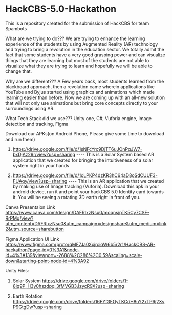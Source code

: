 # HackCBS-5.0-Hackathon
This is a repository created for the submission of HackCBS for team Spambots

What are we trying to do???
We are trying to enhance the learning experience of the students by using Augmented Reality (AR) technology and trying to bring a revolution in the education sector. We totally admit the fact that some students have a very good grasping power and can visualize things that they are learning but most of the students are not able to visualize what they are trying to learn and hopefully we will be able to change that.

Why are we different???
A Few years back, most students learned from the blackboard approach, then a revolution came wherein applications like YouTube and Byjus started using graphics and animations which made learning easier than before. 
Now we are coming up with an all-new solution that will not only use animations but bring core concepts directly to your surroundings using AR.

What Tech Stack did we use???
Unity one, C#, Vuforia engine, Image detection and tracking, Figma

Download our APKs(on Android Phone, Please give some time to download and run them)
1) https://drive.google.com/file/d/1sNFcYrc9DjTT6uJOnPqJW7-bxDjAz29r/view?usp=sharing ---- This is a Solar System based AR application that we created for bringing the intuitiveness of a solar system right in your hands

2) https://drive.google.com/file/d/1oLPKP4dzKR3hC64aD8oSdCUUF3-FUAqy/view?usp=sharing ---- This is an AR application that we created by making use of Image tracking (Vuforia). Download this apk in your android device, run it and point your hackCBS 5.0 Identity card towards it. You will be seeing a rotating 3D earth right in front of you.

Canva Presentaion Link
https://www.canva.com/design/DAFRIxzNsu0/moqnsjpTK5Cy7CSF-RrPMg/view?utm_content=DAFRIxzNsu0&utm_campaign=designshare&utm_medium=link2&utm_source=sharebutton

Figma Application UI Link
https://www.figma.com/proto/qMF7Ja0XxjrciqW6b5r2r1/HackCBS-AR-hackathon?page-id=0%3A1&node-id=4%3A139&viewport=-2688%2C286%2C0.59&scaling=scale-down&starting-point-node-id=4%3A92


Unity Files:
1) Solar System
https://drive.google.com/drive/folders/1-8iq9P_H3y0hszdpq_3fMVGB3JzycR9X?usp=sharing

2) Earth Rotation
https://drive.google.com/drive/folders/16FYf3FOyTKCdH8uY2xTP6j2XvP9GtgDw?usp=sharing
